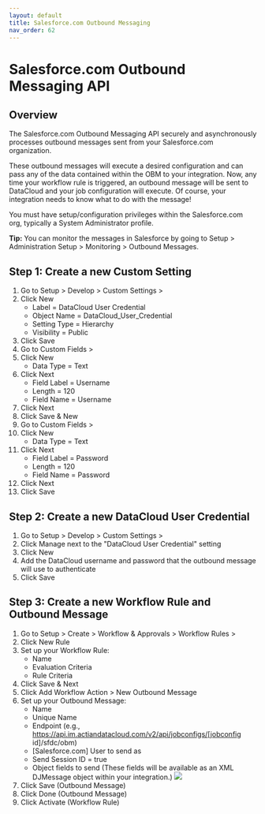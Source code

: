 ```yaml
---
layout: default
title: Salesforce.com Outbound Messaging
nav_order: 62
---
```

# Salesforce.com Outbound Messaging API

## Overview

The Salesforce.com Outbound Messaging API securely and asynchronously processes outbound messages sent from your Salesforce.com organization.

These outbound messages will execute a desired configuration and can pass any of the data contained within the OBM to your integration. Now, any time your workflow rule is triggered, an outbound message will be sent to DataCloud and your job configuration will execute. Of course, your integration needs to know what to do with the message!

You must have setup/configuration privileges within the Salesforce.com org, typically a System Administrator profile.

**Tip:**  You can monitor the messages in Salesforce by going to Setup > Administration Setup > Monitoring > Outbound Messages.

## Step 1: Create a new Custom Setting

1. Go to Setup > Develop > Custom Settings >
2. Click New
    * Label = DataCloud User Credential
    * Object Name = DataCloud_User_Credential
    * Setting Type = Hierarchy
    * Visibility = Public
3. Click Save
4. Go to Custom Fields >
5. Click New
    * Data Type = Text
6. Click Next
    * Field Label = Username
    * Length = 120
    * Field Name = Username
7. Click Next
8. Click Save & New
9. Go to Custom Fields >
10. Click New
    * Data Type = Text
11. Click Next
    * Field Label = Password
    * Length = 120
    * Field Name = Password
12. Click Next
13. Click Save

## Step 2: Create a new DataCloud User Credential

1. Go to Setup > Develop > Custom Settings >
2. Click Manage next to the "DataCloud User Credential" setting
3. Click New
4. Add the DataCloud username and password that the outbound message will use to authenticate
5. Click Save

## Step 3: Create a new Workflow Rule and Outbound Message

1. Go to Setup > Create > Workflow & Approvals > Workflow Rules >
2. Click New Rule
3. Set up your Workflow Rule:
    * Name
    * Evaluation Criteria
    * Rule Criteria
4. Click Save & Next
5. Click Add Workflow Action > New Outbound Message
6. Set up your Outbound Message:
    * Name
    * Unique Name
    * Endpoint (e.g., https://api.im.actiandatacloud.com/v2/api/jobconfigs/[jobconfig id]/sfdc/obm)
    * [Salesforce.com] User to send as
    * Send Session ID = true
    * Object fields to send (These fields will be available as an XML DJMessage object within your integration.)
	![](../assets/images/sfdc-outbound-messaging-api-1.png)
7. Click Save (Outbound Message)
8. Click Done (Outbound Message)
9. Click Activate (Workflow Rule)
